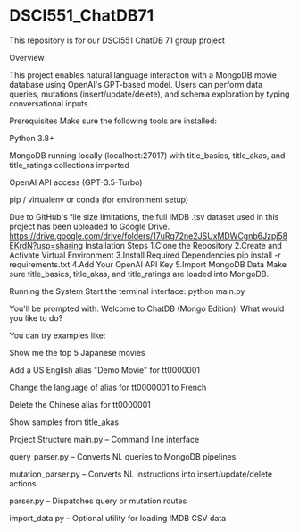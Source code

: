 # DSCI551_ChatDB71
This repository is for our DSCI551 ChatDB 71 group project 

Overview

This project enables natural language interaction with a MongoDB movie database using OpenAI's GPT-based model. Users can perform data queries, mutations (insert/update/delete), and schema exploration by typing conversational inputs.

Prerequisites
Make sure the following tools are installed:

Python 3.8+

MongoDB running locally (localhost:27017) with title_basics, title_akas, and title_ratings collections imported

OpenAI API access (GPT-3.5-Turbo)

pip / virtualenv or conda (for environment setup)


Due to GitHub's file size limitations, the full IMDB .tsv dataset used in this project has been uploaded to Google Drive.
https://drive.google.com/drive/folders/17uRg72ne2JSUxMDWCgnb6Jzpj58EKrdN?usp=sharing
Installation Steps
1.Clone the Repository
2.Create and Activate Virtual Environment
3.Install Required Dependencies
pip install -r requirements.txt
4.Add Your OpenAI API Key
5.Import MongoDB Data
Make sure title_basics, title_akas, and title_ratings are loaded into MongoDB.

Running the System
Start the terminal interface:
python main.py

You'll be prompted with:
Welcome to ChatDB (Mongo Edition)!
What would you like to do?

You can try examples like:

Show me the top 5 Japanese movies

Add a US English alias "Demo Movie" for tt0000001

Change the language of alias for tt0000001 to French

Delete the Chinese alias for tt0000001

Show samples from title_akas

Project Structure
main.py – Command line interface

query_parser.py – Converts NL queries to MongoDB pipelines

mutation_parser.py – Converts NL instructions into insert/update/delete actions

parser.py – Dispatches query or mutation routes

import_data.py – Optional utility for loading IMDB CSV data
